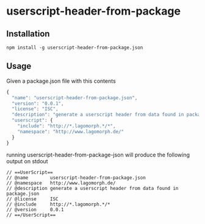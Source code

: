 # userscript-header-from-package

## Installation

``` shell
npm install -g userscript-header-from-package.json
```

## Usage

Given a package.json file with this contents

``` javascript
{
  "name": "userscript-header-from-package.json",
  "version": "0.0.1",
  "license": "ISC",
  "description": "generate a userscript header from data found in package.json",
  "userscript": {
    "include": "http://*.lagomorph.*/*",
    "namespace": "http://www.lagomorph.de/"
  }
}

```

running userscript-header-from-package-json will produce the following output on stdout

```
// ==UserScript==
// @name        userscript-header-from-package.json
// @namespace   http://www.lagomorph.de/
// @description generate a userscript header from data found in package.json
// @license     ISC
// @include     http://*.lagomorph.*/*
// @version     0.0.1
// ==/UserScript==
```

